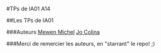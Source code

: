 
#TPs de IA01 A14

##Les TPs de IA01

###Auteurs
[Mewen Michel](https://twitter.com/mMewen)
[Jo Colina](https://twitter.com/jsmrcaga)

###Merci de remercier les auteurs, en "starrant" le repo! ;)


